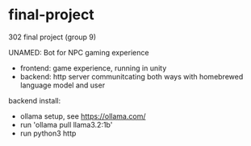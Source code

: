 # final-project
302 final project (group 9)

UNAMED: Bot for NPC gaming experience
- frontend: game experience, running in unity
- backend: http server communitcating both ways with homebrewed language model and user

backend install:
  - ollama setup, see https://ollama.com/
  - run 'ollama pull llama3.2:1b'
  - run python3 http
